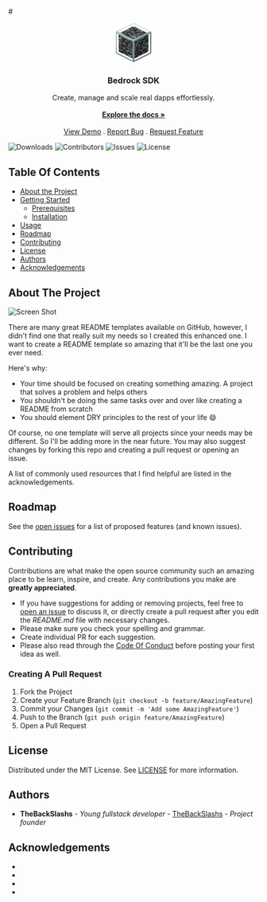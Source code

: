 #<br/>

<p align="center">
  <a href="https://github.com/backslashs/bedrock">
    <img src="images/logo.png" alt="Logo" width="80" height="80">
  </a>

  <h3 align="center">Bedrock SDK</h3>

  <p align="center">
    Create, manage and scale real dapps effortlessly.
    <br/>
    <br/>
    <a href="https://github.com/backslashs/bedrock"><strong>Explore the docs »</strong></a>
    <br/>
    <br/>
    <a href="https://github.com/backslashs/bedrock">View Demo</a>
    .
    <a href="https://github.com/backslashs/bedrock/issues">Report Bug</a>
    .
    <a href="https://github.com/backslashs/bedrock/issues">Request Feature</a>
  </p>
</p>

![Downloads](https://img.shields.io/github/downloads/backslashs/bedrock/total) ![Contributors](https://img.shields.io/github/contributors/backslashs/bedrock?color=dark-green) ![Issues](https://img.shields.io/github/issues/backslashs/bedrock) ![License](https://img.shields.io/github/license/backslashs/bedrock)

## Table Of Contents

- [About the Project](#about-the-project)
- [Getting Started](#getting-started)
  - [Prerequisites](#prerequisites)
  - [Installation](#installation)
- [Usage](#usage)
- [Roadmap](#roadmap)
- [Contributing](#contributing)
- [License](#license)
- [Authors](#authors)
- [Acknowledgements](#acknowledgements)

## About The Project

![Screen Shot](images/screenshot.png)

There are many great README templates available on GitHub, however, I didn't find one that really suit my needs so I created this enhanced one. I want to create a README template so amazing that it'll be the last one you ever need.

Here's why:

- Your time should be focused on creating something amazing. A project that solves a problem and helps others
- You shouldn't be doing the same tasks over and over like creating a README from scratch
- You should element DRY principles to the rest of your life :smile:

Of course, no one template will serve all projects since your needs may be different. So I'll be adding more in the near future. You may also suggest changes by forking this repo and creating a pull request or opening an issue.

A list of commonly used resources that I find helpful are listed in the acknowledgements.

## Roadmap

See the [open issues](https://github.com/backslashs/bedrock/issues) for a list of proposed features (and known issues).

## Contributing

Contributions are what make the open source community such an amazing place to be learn, inspire, and create. Any contributions you make are **greatly appreciated**.

- If you have suggestions for adding or removing projects, feel free to [open an issue](https://github.com/backslashs/bedrock/issues/new) to discuss it, or directly create a pull request after you edit the _README.md_ file with necessary changes.
- Please make sure you check your spelling and grammar.
- Create individual PR for each suggestion.
- Please also read through the [Code Of Conduct](https://github.com/backslashs/bedrock/blob/main/CODE_OF_CONDUCT.md) before posting your first idea as well.

### Creating A Pull Request

1. Fork the Project
2. Create your Feature Branch (`git checkout -b feature/AmazingFeature`)
3. Commit your Changes (`git commit -m 'Add some AmazingFeature'`)
4. Push to the Branch (`git push origin feature/AmazingFeature`)
5. Open a Pull Request

## License

Distributed under the MIT License. See [LICENSE](https://github.com/backslashs/bedrock/blob/main/LICENSE.md) for more information.

## Authors

- **TheBackSlashs** - _Young fullstack developer_ - [TheBackSlashs](https://github.com/backslashs) - _Project founder_

## Acknowledgements

- []()
- []()
- []()
- []()
